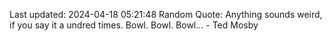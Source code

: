 Last updated: 2024-04-18 05:21:48
Random Quote: Anything sounds weird, if you say it a  undred times. Bowl. Bowl. Bowl... - Ted Mosby